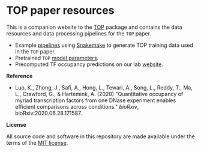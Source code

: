 # TOP paper resources

This is a companion website to the [TOP][top-package] package and 
contains the data resources and data processing pipelines for the `TOP` paper.

  * Example [pipelines][snakemake-pipeline] using [Snakemake][snakemake] to 
  generate TOP training data used in the `TOP` paper.
  * Pretrained `TOP` [model parameters][pretrained-model].
  * Precomputed TF occupancy predictions on our lab [website][top-predictions].

**Reference**

* Luo, K., Zhong, J., Safi, A., Hong, L., Tewari, A., Song, L., Reddy, T., Ma, L., 
Crawford, G., & Hartemink, A. (2020) "Quantitative occupancy of myriad 
transcription factors from one DNase experiment enables 
efficient comparisons across conditions." *bioRxiv*, bioRxiv:2020.06.28.171587.


**License**

All source code and software in this repository are made available
under the terms of the [MIT license][mit-license].

[top-package]: https://github.com/HarteminkLab/TOP
[top-webiste]: https://kevinlkx.github.io/TOP
[mit-license]: https://opensource.org/licenses/mit-license.html
[snakemake]: https://snakemake.readthedocs.io/en/stable/
[snakemake-pipeline]: https://github.com/HarteminkLab/TOP-paper-resources/tree/main/code/snakemake
[pretrained-model]: https://github.com/HarteminkLab/TOP-paper-resources/tree/main/data/trained_model_coef
[top-predictions]: https://users.cs.duke.edu/~amink/software/
